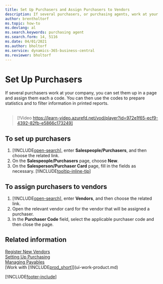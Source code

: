 ```yaml
---
title: Set Up Purchasers and Assign Purchasers to Vendors
description: If several purchasers, or purchasing agents, work at your company, you can organize them for statistical analysis.
author: brentholtorf
ms.topic: how-to
ms.devlang: al
ms.search.keywords: purchasing agent
ms.search.form: 14, 5116
ms.date: 04/01/2021
ms.author: bholtorf
ms.service: dynamics-365-business-central
ms.reviewer: bholtorf
---
```

# Set Up Purchasers

If several purchasers work at your company, you can set them up in a page and assign them each a code. You can then use the codes to prepare statistics and to filter information in printed reports.<br><br>  

> [!Video https://learn-video.azurefd.net/vod/player?id=972e1f65-ecf9-4392-82fb-e5866c173249]

## To set up purchasers

1. [!INCLUDE[open-search](includes/open-search.md)], enter **Salespeople/Purchasers**, and then choose the related link.
2. On the **Salespeople/Purchasers** page, choose **New**.
3. On the **Salesperson/Purchaser Card** page, fill in the fields as necessary. [!INCLUDE[tooltip-inline-tip](includes/tooltip-inline-tip_md.md)]

## To assign purchasers to vendors

1. [!INCLUDE[open-search](includes/open-search.md)], enter **Vendors**, and then choose the related link.
2. Open the relevant vendor card for the vendor that will be assigned a purchaser.
3. In the **Purchaser Code** field, select the applicable purchaser code and then close the page.

## Related information

[Register New Vendors](purchasing-how-register-new-vendors.md)  
[Setting Up Purchasing](purchasing-setup-purchasing.md)  
[Managing Payables](payables-manage-payables.md)  
[Work with [!INCLUDE[prod_short](includes/prod_short.md)]](ui-work-product.md)

[!INCLUDE[footer-include](includes/footer-banner.md)]
